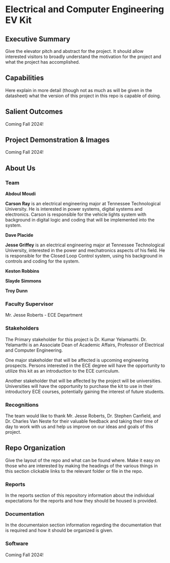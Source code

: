 # Electrical and Computer Engineering EV Kit


## Executive Summary

Give the elevator pitch and abstract for the project. It should allow interested visitors to broadly understand the motivation for the project and what the project has accomplished.


## Capabilities

Here explain in more detail (though not as much as will be given in the datasheet) what the version of this project in this repo is capable of doing.


## Salient Outcomes

Coming Fall 2024!

## Project Demonstration & Images

Coming Fall 2024!

## About Us

### Team

__Abdoul Moudi__

__Carson Ray__ is an electrical engineering major at Tennessee Technological University. He is interested in power systems, digital systems and electronics. Carson is responsible for the vehicle lights system with background in digital logic and coding that will be implemented into the system.

__Dave Placide__

__Jesse Griffey__ is an electrical engineering major at Tennessee Technological University, interested in the power and mechatronics aspects of his field. He is responsible for the Closed Loop Control system, using his background in controls and coding for the system.

__Keston Robbins__

__Slayde Simmons__

__Troy Dunn__


### Faculty Supervisor

Mr. Jesse Roberts - ECE Department

### Stakeholders

The Primary stakeholder for this project is Dr. Kumar Yelamarthi. Dr. Yelamarthi is an Associate Dean of Academic Affairs, Professor of Electrical and Computer Engineering. 

One major stakeholder that will be affected is upcoming engineering prospects. Persons interested in the ECE degree will have the opportunity to utilize this kit as an introduction to the ECE curriculum. 

Another stakeholder that will be affected by the project will be universities. Universities will have the opportunity to purchase the kit to use in their introductory ECE courses, potentially gaining the interest of future students. 

### Recognitions

The team would like to thank Mr. Jesse Roberts, Dr. Stephen Canfield, and Dr. Charles Van Neste for their valuable feedback and taking their time of day to work with us and help us improve on our ideas and goals of this project. 

## Repo Organization

Give the layout of the repo and what can be found where. Make it easy on those who are interested by making the headings of the various things in this section clickable links to the relevant folder or file in the repo.


### Reports

In the reports section of this repository information about the individual expectations for the reports and how they should be housed is provided.

### Documentation

In the documentaion section information regarding the documentation that is required and how it should be organized is given.

### Software

Coming Fall 2024!

